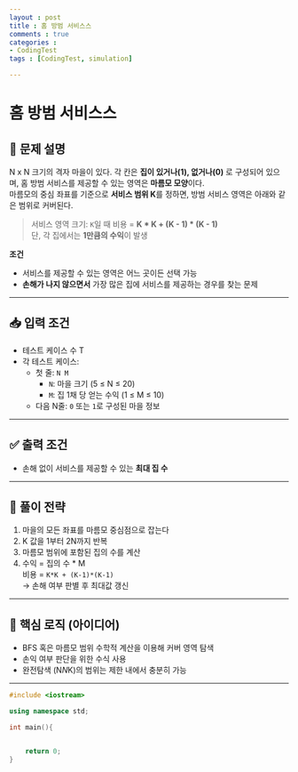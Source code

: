 ```yaml
---
layout : post
title : 홈 방범 서비스스
comments : true
categories : 
- CodingTest
tags : [CodingTest, simulation]

---
```


# 홈 방범 서비스스

## 📌 문제 설명

N x N 크기의 격자 마을이 있다. 각 칸은 **집이 있거나(1), 없거나(0)** 로 구성되어 있으며, 홈 방범 서비스를 제공할 수 있는 영역은 **마름모 모양**이다.  
마름모의 중심 좌표를 기준으로 **서비스 범위 K**를 정하면, 방범 서비스 영역은 아래와 같은 범위로 커버된다.

> 서비스 영역 크기: `K`일 때 비용 = **K * K + (K - 1) * (K - 1)**  
> 단, 각 집에서는 **1만큼의 수익**이 발생

**조건**  
- 서비스를 제공할 수 있는 영역은 어느 곳이든 선택 가능
- **손해가 나지 않으면서** 가장 많은 집에 서비스를 제공하는 경우를 찾는 문제

---

## 📥 입력 조건

- 테스트 케이스 수 T
- 각 테스트 케이스:
  - 첫 줄: `N M`  
    - `N`: 마을 크기 (5 ≤ N ≤ 20)
    - `M`: 집 1채 당 얻는 수익 (1 ≤ M ≤ 10)
  - 다음 N줄: `0` 또는 `1`로 구성된 마을 정보

---

## ✅ 출력 조건

- 손해 없이 서비스를 제공할 수 있는 **최대 집 수**

---

## 🧠 풀이 전략

1. 마을의 모든 좌표를 마름모 중심점으로 잡는다
2. K 값을 1부터 2N까지 반복
3. 마름모 범위에 포함된 집의 수를 계산
4. 수익 = 집의 수 * M  
   비용 = `K*K + (K-1)*(K-1)`  
   → 손해 여부 판별 후 최대값 갱신

---

## 🔧 핵심 로직 (아이디어)

- BFS 혹은 마름모 범위 수학적 계산을 이용해 커버 영역 탐색
- 손익 여부 판단을 위한 수식 사용
- 완전탐색 (N*N*K)의 범위는 제한 내에서 충분히 가능

---


```cpp
#include <iostream>

using namespace std;

int main(){


	return 0;
}
```